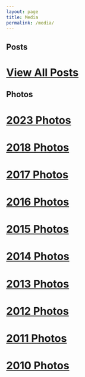 ```yaml
---
layout: page
title: Media
permalink: /media/
---
```


## Posts

# [View All Posts][posts]

## Photos

# [2023 Photos][2023]

# [2018 Photos][2018]

# [2017 Photos][2017]

# [2016 Photos][2016]

# [2015 Photos][2015]

# [2014 Photos][2014]

# [2013 Photos][2013]

# [2012 Photos][2012]

# [2011 Photos][2011]

# [2010 Photos][2010]

[posts]: /posts/
[2023]: /media/2023/
[2018]: /media/2018/
[2017]: /media/2017/
[2016]: /media/2016/
[2015]: /media/2015/
[2014]: /media/2014/
[2013]: /media/2013/
[2012]: /media/2012/
[2011]: /media/2011/
[2010]: /media/2010/
